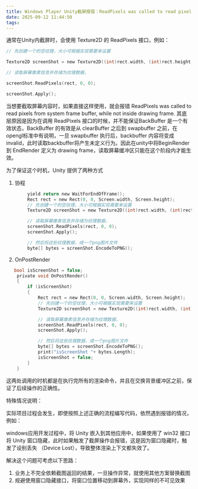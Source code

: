 ```yaml
---
title: Windows Player Unity截屏报错：ReadPixels was called to read pixels from system frame buffer, while not inside drawing frame.
date: 2025-09-12 11:44:50
tags:
---
```




通常在Unity内截屏时，会使用 Texture2D 的 ReadPixels 接口，例如：

```c
// 先创建一个的空纹理，大小可根据实现需要来设置

Texture2D screenShot = new Texture2D((int)rect.width, (int)rect.height, TextureFormat.RGB24, false);

// 读取屏幕像素信息并存储为纹理数据，

screenShot.ReadPixels(rect, 0, 0);

screenShot.Apply();
```



当想要截取屏幕内容时，如果直接这样使用，就会报错 ReadPixels was called to read pixels from system frame buffer, while not inside drawing frame. 其底层原因是因为在调用 ReadPixels 接口的时候，并不能保证BackBuffer 是一个有效状态，BackBuffer 的有效是从 clearBuffer 之后到 swapbuffer 之前，在opengl标准中有说明，一旦 swapbuffer 执行后，backbuffer 内容将变成 invalid，此时读取backbuffer将产生未定义行为。因此在unity中将BeginRender 到 EndRender 定义为 drawing frame，读取屏幕缓冲区只能在这个阶段内才能生效。



为了保证这个时机，Unity 提供了两种方式

1. 协程

```c
        yield return new WaitForEndOfFrame();
        Rect rect = new Rect(0, 0, Screen.width, Screen.height);
        // 先创建一个的空纹理，大小可根据实现需要来设置
        Texture2D screenShot = new Texture2D((int)rect.width, (int)rect.height, TextureFormat.RGB24, false);

        // 读取屏幕像素信息并存储为纹理数据，
        screenShot.ReadPixels(rect, 0, 0);
        screenShot.Apply();

        // 然后将这些纹理数据，成一个png图片文件
        byte[] bytes = screenShot.EncodeToPNG();
```

2. OnPostRender

```c
   bool isScreenShot = false;
    private void OnPostRender()
    {
        if (isScreenShot)
        {
            Rect rect = new Rect(0, 0, Screen.width, Screen.height);
            // 先创建一个的空纹理，大小可根据实现需要来设置
            Texture2D screenShot = new Texture2D((int)rect.width, (int)rect.height, TextureFormat.RGB24, false);

            // 读取屏幕像素信息并存储为纹理数据，
            screenShot.ReadPixels(rect, 0, 0);
            screenShot.Apply();

            // 然后将这些纹理数据，成一个png图片文件
            byte[] bytes = screenShot.EncodeToPNG();
            print("isScreenShot "+ bytes.Length);
            isScreenShot = false;
        }
    }
```



这两处调用的时机都是在执行完所有的渲染命令，并且在交换背景缓冲区之前，保证了后续操作的正确性。



特殊情况说明：

实际项目过程会发生，即使按照上述正确的流程编写代码，依然遇到报错的情况，例如：

windows应用开发过程中，将 Unity 嵌入到其他应用中，如果使用了 win32 接口将 Unity 窗口隐藏，此时如果触发了截屏操作会报错，这是因为窗口隐藏时，触发了设别丢失 （Device Lost），导致整体渲染上下文都失效了。



解决这个问题可考虑以下思路：

1. 业务上不完全依赖截图返回的结果，一旦操作异常，就使用其他方案替换截图
2. 规避使用窗口隐藏接口，将窗口位置移动到屏幕外，实现同样的不可见效果